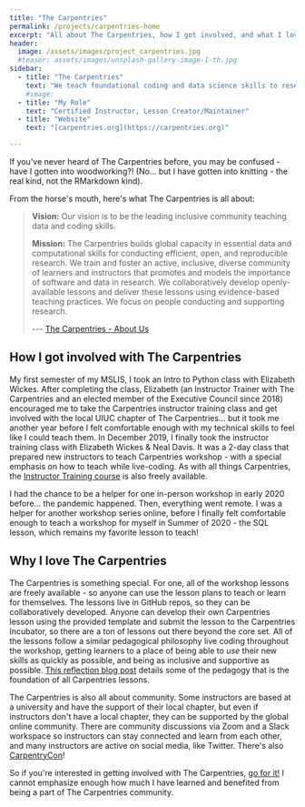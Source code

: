 ```yaml
---
title: "The Carpentries"
permalink: /projects/carpentries-home
excerpt: "All about The Carpentries, how I got involved, and what I love about the organization."
header:
  image: /assets/images/project_carpentries.jpg
  #teaser: assets/images/unsplash-gallery-image-1-th.jpg
sidebar:
  - title: "The Carpentries"
    text: "We teach foundational coding and data science skills to researchers worldwide."
    #image:
  - title: "My Role"
    text: "Certified Instructor, Lesson Creator/Maintainer"
  - title: "Website"
    text: "[carpentries.org](https://carpentries.org)"

---
```


If you've never heard of The Carpentries before, you may be confused - have I gotten into woodworking?! (No... but I have gotten into knitting - the real kind, not the RMarkdown kind). 

From the horse's mouth, here's what The Carpentries is all about:

> **Vision:** Our vision is to be the leading inclusive community teaching data and coding skills.
>
> **Mission:** The Carpentries builds global capacity in essential data and computational skills for conducting efficient, open, and reproducible research. We train and foster an active, inclusive, diverse community of learners and instructors that promotes and models the importance of software and data in research. We collaboratively develop openly-available lessons and deliver these lessons using evidence-based teaching practices. We focus on people conducting and supporting research.
>
> \--- [The Carpentries - About Us](https://carpentries.org/about/)

## How I got involved with The Carpentries

My first semester of my MSLIS, I took an Intro to Python class with Elizabeth Wickes. After completing the class, Elizabeth (an Instructor Trainer with The Carpentries and an elected member of the Executive Council since 2018) encouraged me to take the Carpentries instructor training class and get involved with the local UIUC chapter of The Carpentries... but it took me another year before I felt comfortable enough with my technical skills to feel like I could teach them. In December 2019, I finally took the instructor training class with Elizabeth Wickes & Neal Davis. It was a 2-day class that prepared new instructors to teach Carpentries workshop - with a special emphasis on how to teach while live-coding. As with all things Carpentries, the [Instructor Training course](https://carpentries.github.io/instructor-training/) is also freely available.

I had the chance to be a helper for one in-person workshop in early 2020 before... the pandemic happened. Then, everything went remote. I was a helper for another workshop series online, before I finally felt comfortable enough to teach a workshop for myself in Summer of 2020 - the SQL lesson, which remains my favorite lesson to teach! 

## Why I love The Carpentries

The Carpentries is something special. For one, all of the workshop lessons are freely available - so anyone can use the lesson plans to teach or learn for themselves. The lessons live in GitHub repos, so they can be collaboratively developed. Anyone can develop their own Carpentries lesson using the provided template and submit the lesson to the Carpentries Incubator, so there are a ton of lessons out there beyond the core set. All of the lessons follow a similar pedagogical philosophy live coding throughout the workshop, getting learners to a place of being able to *use* their new skills as quickly as possible, and being as inclusive and supportive as possible. [This reflection blog post](https://carpentries.org/blog/2019/07/alex-ttt-reflection/) details some of the pedagogy that is the foundation of all Carpentries lessons.

The Carpentries is also all about community. Some instructors are based at a university and have the support of their local chapter, but even if instructors don't have a local chapter, they can be supported by the global online community. There are community discussions via Zoom and a Slack workspace so instructors can stay connected and learn from each other, and many instructors are active on social media, like Twitter. There's also [CarpentryCon](https://carpentrycon.org)!

So if you're interested in getting involved with The Carpentries, [go for it!](https://carpentries.org/volunteer/) I cannot emphasize enough how much I have learned and benefited from being a part of The Carpentries community.